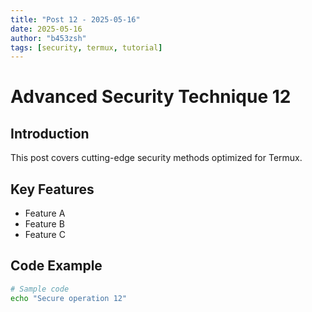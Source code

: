 ```yaml
---
title: "Post 12 - 2025-05-16"
date: 2025-05-16
author: "b453zsh"
tags: [security, termux, tutorial]
---
```


# Advanced Security Technique 12

## Introduction
This post covers cutting-edge security methods optimized for Termux.

## Key Features
- Feature A
- Feature B
- Feature C

## Code Example
```bash
# Sample code
echo "Secure operation 12"
```
